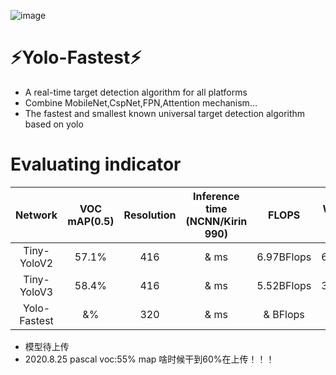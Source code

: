

![image](https://github.com/dog-qiuqiu/Yolo-Fastest/blob/master/data/flash.gif)

# :zap:Yolo-Fastest:zap:
* A real-time target detection algorithm for all platforms
* Combine MobileNet,CspNet,FPN,Attention mechanism...
* The fastest and smallest known universal target detection algorithm based on yolo
# Evaluating indicator
Network|VOC mAP(0.5)|Resolution|Inference time (NCNN/Kirin 990)|FLOPS|Weight size
:---:|:---:|:---:|:---:|:---:|:---:
Tiny-YoloV2|57.1%|416|& ms|6.97BFlops|60.5MB
Tiny-YoloV3|58.4%|416|& ms|5.52BFlops|33.4MB
Yolo-Fastest|&%|320|& ms|& BFlops|&MB

* 模型待上传
* 2020.8.25 pascal voc:55% map 啥时候干到60%在上传！！！
